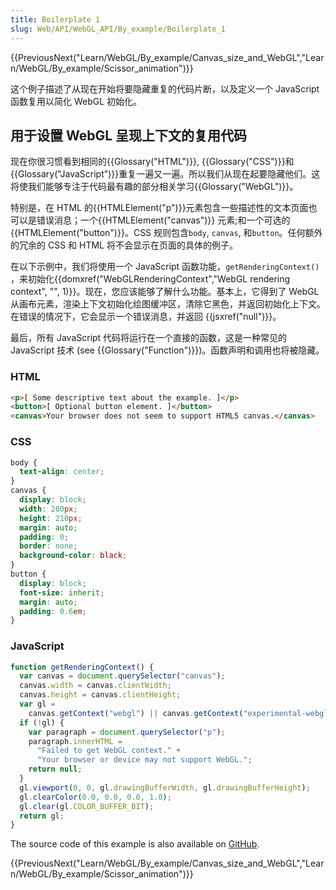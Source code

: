 ```yaml
---
title: Boilerplate 1
slug: Web/API/WebGL_API/By_example/Boilerplate_1
---
```


{{PreviousNext("Learn/WebGL/By_example/Canvas_size_and_WebGL","Learn/WebGL/By_example/Scissor_animation")}}

这个例子描述了从现在开始将要隐藏重复的代码片断，以及定义一个 JavaScript 函数复用以简化 WebGL 初始化。

## 用于设置 WebGL 呈现上下文的复用代码

现在你很习惯看到相同的{{Glossary("HTML")}}, {{Glossary("CSS")}}和{{Glossary("JavaScript")}}重复一遍又一遍。所以我们从现在起要隐藏他们。这将使我们能够专注于代码最有趣的部分相关学习{{Glossary("WebGL")}}。

特别是，在 HTML 的{{HTMLElement("p")}}元素包含一些描述性的文本页面也可以是错误消息；一个{{HTMLElement("canvas")}} 元素;和一个可选的{{HTMLElement("button")}}。CSS 规则包含`body`, `canvas`, 和`button`。任何额外的冗余的 CSS 和 HTML 将不会显示在页面的具体的例子。

在以下示例中，我们将使用一个 JavaScript 函数功能，`getRenderingContext()` ，来初始化{{domxref("WebGLRenderingContext","WebGL rendering context", "", 1)}}。现在，您应该能够了解什么功能。基本上，它得到了 WebGL 从画布元素，渲染上下文初始化绘图缓冲区，清除它黑色，并返回初始化上下文。在错误的情况下，它会显示一个错误消息，并返回 {{jsxref("null")}}。

最后，所有 JavaScript 代码将运行在一个直接的函数，这是一种常见的 JavaScript 技术 (see {{Glossary("Function")}})。函数声明和调用也将被隐藏。

### HTML

```html
<p>[ Some descriptive text about the example. ]</p>
<button>[ Optional button element. ]</button>
<canvas>Your browser does not seem to support HTML5 canvas.</canvas>
```

### CSS

```css
body {
  text-align: center;
}
canvas {
  display: block;
  width: 280px;
  height: 210px;
  margin: auto;
  padding: 0;
  border: none;
  background-color: black;
}
button {
  display: block;
  font-size: inherit;
  margin: auto;
  padding: 0.6em;
}
```

### JavaScript

```js
function getRenderingContext() {
  var canvas = document.querySelector("canvas");
  canvas.width = canvas.clientWidth;
  canvas.height = canvas.clientHeight;
  var gl =
    canvas.getContext("webgl") || canvas.getContext("experimental-webgl");
  if (!gl) {
    var paragraph = document.querySelector("p");
    paragraph.innerHTML =
      "Failed to get WebGL context." +
      "Your browser or device may not support WebGL.";
    return null;
  }
  gl.viewport(0, 0, gl.drawingBufferWidth, gl.drawingBufferHeight);
  gl.clearColor(0.0, 0.0, 0.0, 1.0);
  gl.clear(gl.COLOR_BUFFER_BIT);
  return gl;
}
```

The source code of this example is also available on [GitHub](https://github.com/idofilin/webgl-by-example/tree/master/boilerplate-1).

{{PreviousNext("Learn/WebGL/By_example/Canvas_size_and_WebGL","Learn/WebGL/By_example/Scissor_animation")}}
